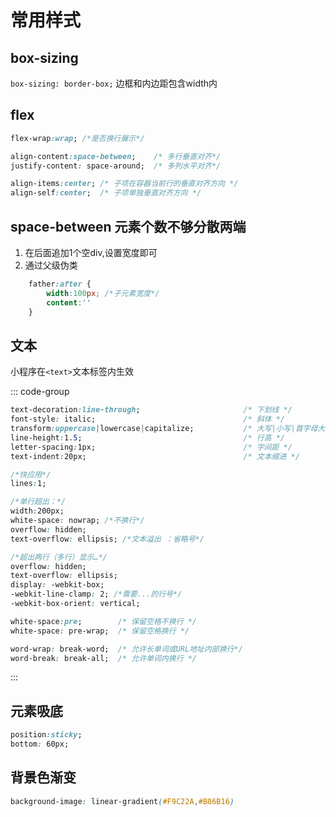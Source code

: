 # 常用样式
## box-sizing
`box-sizing: border-box;` 边框和内边距包含width内

## flex
```css
flex-wrap:wrap; /*是否换行展示*/

align-content:space-between;    /* 多行垂直对齐*/ 
justify-content: space-around;  /* 多列水平对齐*/

align-items:center; /* 子项在容器当前行的垂直对齐方向 */
align-self:center;  /* 子项单独垂直对齐方向 */

```

## space-between 元素个数不够分散两端
1. 在后面追加1个空div,设置宽度即可
2. 通过父级伪类
```css
	father:after {
		width:100px; /*子元素宽度*/
		content:''
	}
``` 

## 文本
小程序在`<text>`文本标签内生效

::: code-group
```css [文本操作]
text-decoration:line-through;                       /* 下划线 */
font-style: italic;                                 /* 斜体 */
transform:uppercase|lowercase|capitalize;           /* 大写|小写|首字母大写 */
line-height:1.5;                                    /* 行高 */
letter-spacing:1px;                                 /* 字间距 */
text-indent:20px;                                   /* 文本缩进 */
```

```css [超出省略]
/*快应用*/
lines:1; 

/*单行超出：*/
width:200px;
white-space: nowrap; /*不换行*/
overflow: hidden;
text-overflow: ellipsis; /*文本溢出 ：省略号*/ 

/*超出两行（多行）显示…*/
overflow: hidden;
text-overflow: ellipsis;
display: -webkit-box;
-webkit-line-clamp: 2; /*需要...的行号*/
-webkit-box-orient: vertical;
```

```css [换行]
white-space:pre;        /* 保留空格不换行 */
white-space: pre-wrap;  /* 保留空格换行 */

word-wrap: break-word;  /* 允许长单词或URL地址内部换行*/
word-break: break-all;  /* 允许单词内换行 */  
```
:::


## 元素吸底
```css
position:sticky;
bottom: 60px;
```

## 背景色渐变
```css
background-image: linear-gradient(#F9C22A,#B86B16)
```